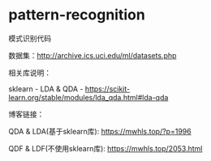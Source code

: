 # pattern-recognition
模式识别代码

数据集：http://archive.ics.uci.edu/ml/datasets.php

相关库说明：

sklearn - LDA & QDA - https://scikit-learn.org/stable/modules/lda_qda.html#lda-qda

博客链接：

QDA & LDA(基于sklearn库): https://mwhls.top/?p=1996

QDF & LDF(不使用sklearn库): https://mwhls.top/2053.html

